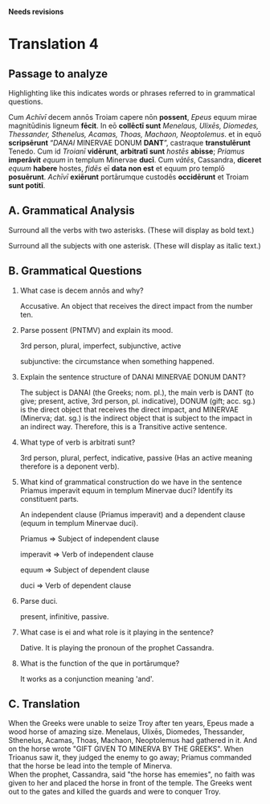 **Needs revisions**

# Translation 4

## Passage to analyze



Highlighting like this indicates words or phrases referred to in grammatical questions.

Cum *Achīvī* decem annōs Troiam capere nōn **possent**,
*Epeus* equum mirae magnitūdinis ligneum **fēcit**.
In eō **collēctī sunt** *Menelaus, Ulixēs, Diomedes, Thessander, Sthenelus, Acamas, Thoas, Machaon, Neoptolemus*.
et in equō **scripsērunt** “*DANAI* MINERVAE DONUM **DANT**”,
castraque **transtulērunt** Tenedo.
Cum id *Troianī* **vidērunt**,
**arbitratī sunt** *hostēs* **abisse**;
*Priamus* **imperāvit** *equum* in templum Minervae **ducī**.
Cum *vātēs*, Cassandra, **diceret** *equum* **habere** hostes,
*fidēs* eī **data non est** et equum pro templō **posuērunt**.
*Achīvī* **exiērunt** portārumque custodēs **occidērunt** et Troiam **sunt potitī**.

## A. Grammatical Analysis

Surround all the verbs with two asterisks. (These will display as bold text.)

Surround all the subjects with one asterisk. (These will display as italic text.)

## B. Grammatical Questions

1. What case is decem annōs and why?

   Accusative. An object that receives the direct impact from the number ten. 
   
2. Parse possent (PNTMV) and explain its mood.

   3rd person, plural, imperfect, subjunctive, active

   subjunctive: the circumstance when something happened.

3. Explain the sentence structure of DANAI MINERVAE DONUM DANT?

   The subject is DANAI (the Greeks; nom. pl.), the main verb is DANT (to give; present, active, 3rd  person, pl. indicative), DONUM (gift; acc. sg.) is the direct object that receives the direct impact, and MINERVAE (Minerva; dat. sg.) is the indirect object that is subject to the impact in an indirect way. Therefore, this is a Transitive active sentence.

4. What type of verb is arbitrati sunt?

   3rd person, plural, perfect, indicative, passive (Has an active meaning therefore is a deponent verb).

5. What kind of grammatical construction do we have in the sentence Priamus imperavit equum in templum Minervae duci?
Identify its constituent parts.

   An independent clause (Priamus imperavit) and a dependent clause (equum in templum Minervae duci).

   Priamus => Subject of independent clause

   imperavit => Verb of independent clause

   equum => Subject of dependent clause

   duci => Verb of dependent clause

6. Parse duci.

   present, infinitive, passive.

7. What case is ei and what role is it playing in the sentence?

   Dative. It is playing the pronoun of the prophet Cassandra. 

8. What is the function of the que in portārumque?

   It works as a conjunction meaning 'and'.

## C. Translation

When the Greeks were unable to seize Troy after ten years, Epeus made a wood horse of amazing size.
Menelaus, Ulixēs, Diomedes, Thessander, Sthenelus, Acamas, Thoas, Machaon, Neoptolemus had gathered in it. 
And on the horse wrote "GIFT GIVEN TO MINERVA BY THE GREEKS". 
When Trioanus saw it, 
they judged the enemy to go away; 
Priamus commanded that the horse be lead into the temple of Minerva.  
When the prophet, Cassandra, said 
"the horse has ememies", no faith was given to her and placed the horse in front of the temple. 
The Greeks went out to the gates and killed the guards and were to conquer Troy. 

